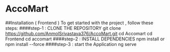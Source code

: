 # AccoMart

##Installation ( Frontend )
		To get started with the project , follow these steps:
					####step-1 :  CLONE THE REPOSITORY
										git clone https://github.com/AnmolSrivastava376/AccoMart.git
					          cd Accomart
										cd Frontend 
							 			cd accomart
					####step-2 : INSTALL DEPENDENCIES 
										npm install 
											or 
										npm install --force 
					####step-3 : start the Application 
									  ng serve 
	
